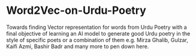 # Word2Vec-on-Urdu-Poetry
Towards finding Vector representation for words from Urdu Poetry with a final objective of learning an AI model to generate good Urdu poetry in the style of specific poets or a combination of them e.g. Mirza Ghalib, Gulzar, Kaifi Azmi, Bashir Badr and many more to pen down here.

